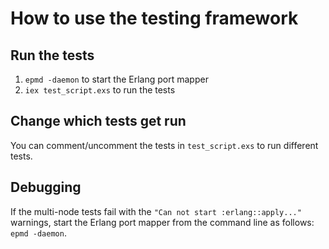 # How to use the testing framework

## Run the tests

1. `epmd -daemon` to start the Erlang port mapper
2. `iex test_script.exs` to run the tests

## Change which tests get run 
You can comment/uncomment the tests in `test_script.exs` to run different tests.

## Debugging

If the multi-node tests fail with the `"Can not start :erlang::apply..."` warnings, start the Erlang port mapper from the command line as follows: `epmd -daemon`.
